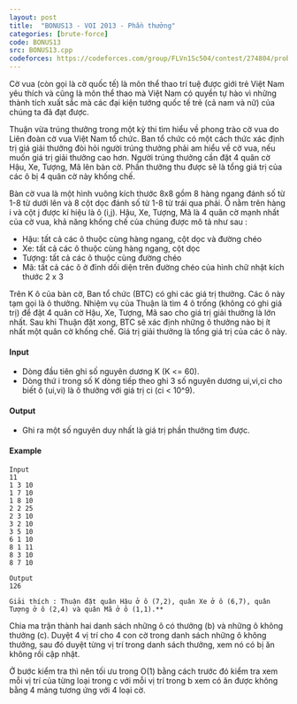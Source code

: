 ```yaml
---
layout: post
title:  "BONUS13 - VOI 2013 - Phần thưởng"
categories: [brute-force]
code: BONUS13
src: BONUS13.cpp
codeforces: https://codeforces.com/group/FLVn1Sc504/contest/274804/problem/F
---
```



Cờ vua (còn gọi là cờ quốc tế) là môn thể thao trí tuệ được giới trẻ Việt Nam yêu thích và cũng là môn thể thao mà Việt Nam có quyền tự hào vì những thành tích xuất sắc mà các đại kiện tướng quốc tế trẻ (cả nam và nữ) của chúng ta đã đạt được.

Thuận vừa trúng thưởng trong một kỳ thi tìm hiểu về phong trào cờ vua do Liên đoàn cờ vua Việt Nam tổ chức. Ban tổ chức có một cách thức xác định trị giá giải thưởng đòi hỏi người trúng thưởng phải am hiểu về cờ vua, nếu muốn giá trị giải thưởng cao hơn. Người trúng thưởng cần đặt 4 quân cờ Hậu, Xe, Tượng, Mã lên bàn cờ. Phần thưởng thu được sẽ là tổng giá trị của các ô bị 4 quân cờ này khống chế.

Bàn cờ vua là một hình vuông kích thước 8x8 gồm 8 hàng ngang đánh số từ 1-8 từ dưới lên và 8 cột dọc đánh số từ 1-8 từ trái qua phải. Ô nằm trên hàng i và cột j được kí hiệu là ô (i,j). Hậu, Xe, Tượng, Mã là 4 quân cờ mạnh nhất của cờ vua, khả năng khống chế của chúng được mô tả như sau :

+ Hậu: tất cả các ô thuộc cùng hàng ngang, cột dọc và đường chéo
+ Xe: tất cả các ô thuộc cùng hàng ngang, cột dọc
+ Tượng: tất cả các ô thuộc cùng đường chéo
+ Mã: tất cả các ô ở đỉnh dối diện trên đường chéo của hình chữ nhật kích thước 2 x 3

Trên K ô của bàn cờ, Ban tổ chức (BTC) có ghi các giá trị thưởng. Các ô này tạm gọi là ô thưởng. Nhiệm vụ của Thuận là tìm 4 ô trống (không có ghi giá trị) để đặt 4 quân cờ Hậu, Xe, Tượng, Mã sao cho giá trị giải thưởng là lớn nhất. Sau khi Thuận đặt xong, BTC sẽ xác định những ô thưởng nào bị ít nhất một quân cờ khống chế. Giá trị giải thưởng là tổng giá trị của các ô này.

#### Input

+ Dòng đầu tiên ghi số nguyên dương K (K <= 60).
+ Dòng thứ i trong số K dòng tiếp theo ghi 3 số nguyên dương ui,vi,ci cho biết ô (ui,vi) là ô thưởng với giá trị ci (ci < 10^9).

#### Output

+ Ghi ra một số nguyên duy nhất là giá trị phần thưởng tìm được. 

#### Example

```
Input
11
1 3 10
1 7 10
1 8 10
2 2 25
2 3 10
3 2 10
3 5 10
6 1 10
8 1 11
8 3 10
8 7 10

Output
126

Giải thích : Thuận đặt quân Hậu ở ô (7,2), quân Xe ở ô (6,7), quân Tượng ở ô (2,4) và quân Mã ở ô (1,1).**
```

<!--more-->



Chia ma trận thành hai danh sách những ô có thưởng (b) và những ô không thưởng (c). Duyệt 4 vị trí cho 4 con cờ trong danh sách những ô không thưởng, sau đó duyệt từng vị trí trong danh sách thưởng, xem nó có bị ăn không rồi cập nhật. 

Ở bước kiểm tra thì nên tối ưu trong O(1) bằng cách trước đó kiểm tra xem mỗi vị trí của từng loại trong c với mỗi vị trí trong b xem có ăn được không bằng 4 mảng tương ứng với 4 loại cờ.
